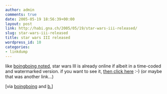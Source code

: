 ```yaml
---
author: admin
comments: true
date: 2005-05-19 18:56:39+00:00
layout: post
link: http://habi.gna.ch/2005/05/19/star-wars-iii-released/
slug: star-wars-iii-released
title: star wars III released
wordpress_id: 10
categories:
- linkdump
---
```



like [boingboing noted](http://www.boingboing.net/2005/05/19/star_wars_iii_online.html), star wars III is already online if albeit in a time-coded and watermarked version. if you want to see it, [then click here](http://www.storewars.org/flash/) :-) (or maybe that was another link...)



[via [boingboing](http://www.boingboing.net/2005/05/19/star_wars_iii_online.html) and [b.](http://bernhardseefeld.ch/)]

